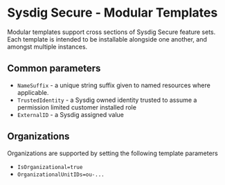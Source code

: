 # Sysdig Secure - Modular Templates

Modular templates support cross sections of Sysdig Secure feature sets. Each template is intended to be installable alongside one another, and amongst multiple instances. 

## Common parameters

* `NameSuffix` - a unique string suffix given to named resources where applicable.
* `TrustedIdentity` - a Sysdig owned identity trusted to assume a permission limited customer installed role
* `ExternalID` - a Sysdig assigned value

## Organizations

Organizations are supported by setting the following template parameters
* `IsOrganizational=true`
* `OrganizationalUnitIDs=ou-...`
